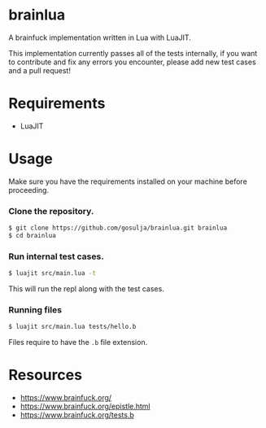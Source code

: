 # brainlua
A brainfuck implementation written in Lua with LuaJIT.

This implementation currently passes all of the tests internally, if you want to contribute and fix any errors you encounter, please add new test cases and a pull request!

# Requirements
* LuaJIT

# Usage
Make sure you have the requirements installed on your machine before proceeding.

### Clone the repository.
```bash
$ git clone https://github.com/gosulja/brainlua.git brainlua
$ cd brainlua
```

### Run internal test cases.
```bash
$ luajit src/main.lua -t
```

This will run the repl along with the test cases.

### Running files
```bash
$ luajit src/main.lua tests/hello.b
```

Files require to have the `.b` file extension.

# Resources
* https://www.brainfuck.org/
* https://www.brainfuck.org/epistle.html
* https://www.brainfuck.org/tests.b
